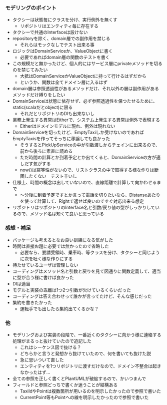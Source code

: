 ### モデリングのポイント
+ タクシーは状態毎にクラスを分け、実行例外を無くす
  + リポジトリはエンティティ毎に存在する
+ タクシーで共通のInterfaceは設けない
+ repositoryを除く、domain層での副作用を禁じる
  + それらはモックなしでテスト出来る事
+ ロジックはDomainServiceか、ValueObjectに書く
  + 必要であればdomain層の関数のテストを書く
+ この規模だと無かったけど、個人的にはサービス層にprivateメソッドを切るのを禁じてみたい
  + 大抵はDomainServiceかValueObjectに持って行けるはずだから
  + というか、関数は全てドメイン層に入るはず
+ domain層は参照透過性があるメソッドだけ、それ以外の層は副作用があるメソッドだけ縛りをしたい
+ DomainServiceは状態に依存せず、必ず参照透過性を保つたせるために、static(scalaだとobject)に限る
  + それだとリポジトリのDIも出来ないし
+ 業務上発生する異常はEitherで、システム上発生する異常は例外で表現する
  + Eitherはドメインモデルに現れ、例外は現れない
+ DomainServiceを切ったけど、EmptyTaxiしか受けないのであればEmptyTaxisを作ってそっちに移譲しても良かった
  + そうするとPickUpServiceの中が引数渡しからチェインに出来るので、前から後ろに素直に読める
  + ただ時間の計算とか到着予定とか出てくると、DomainServiceの方が適しだす気がする
  + now()は冪等性がないので、リストクラスの中で取得する様な作りは断固したくない　テスト辛いし
+ 仕様上、時間の概念は出していないので、直線距離で計算して向かわせるまで
  + 〜分後に到着予定ですとか言って電話を切りたいなら、Distanseあたりを使って計算して、Rightで返せば良いのですぐ対応出来る想定
+ リポジトリはリポジトリのInterface名と引数/戻り値の型がしっかりしているので、メソッド名は短くて良いと思っている

### 感想・補足
+ パッケージも考えるとなお良い訓練になる気がした
+ 時間は直接お題に必要では無かったので省略した
  + 必要なら、要請受領時、乗車時、等クラスを分け、タクシーと同じように次を吐く様な作りにする
+ 待たせているユーザは管理しない
+ コーディングはメソッド名と引数と戻りを見て図通りに関数定義して、適当に型が合う様に書けば良かった
+ DIは適当
+ モデルと実装の乖離は1つ2つ引数が欠けているくらいだった
+ コーディングは答え合わせって誰かが言ってたけど、そんな感じだった
+ 集約を書きたかった
  + 運転手でも出したら集約出てくるかな？

### 他
+ モデリングおよび実装の段階で、一番近くのタクシーに向かう様に連絡する処理がまるっと抜けていたので追記した
  + これはシーケンス図で抜ける？
  + どちらかと言うと発想から抜けていたので、何を書いても抜けた説
  + 急に思いついて直した
  + エンティティを1つリポジトリに渡すだけなので、ドメイン不整合は起きなかったはず...
+ 全ての参照を正しく書くとPlantUMLが破綻するので、かいつまんで
+ フィールドと参照どっちで書くか迷うことが結構ある
  + TaxiIdやPointは複数箇所が用いるのを明示したかったので参照で書いた
  + CurrentPoint等もPointへの線を明示したかったので参照で書いた
